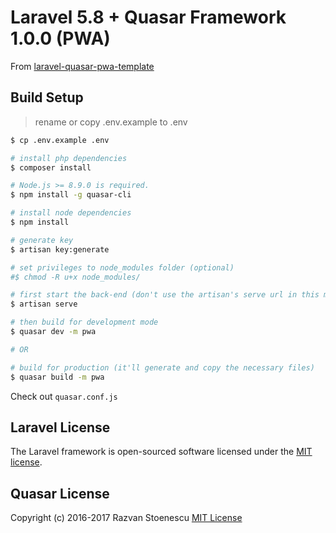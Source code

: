 # Laravel 5.8 + Quasar Framework 1.0.0 (PWA)
From [laravel-quasar-pwa-template](https://github.com/impxd/laravel-quasar-pwa-template)

## Build Setup
> rename or copy  .env.example to .env

``` bash
$ cp .env.example .env
```

``` bash
# install php dependencies
$ composer install

# Node.js >= 8.9.0 is required.
$ npm install -g quasar-cli

# install node dependencies
$ npm install

# generate key
$ artisan key:generate

# set privileges to node_modules folder (optional)
#$ chmod -R u+x node_modules/

# first start the back-end (don't use the artisan's serve url in this mode)
$ artisan serve

# then build for development mode
$ quasar dev -m pwa

# OR

# build for production (it'll generate and copy the necessary files)
$ quasar build -m pwa
```

Check out `quasar.conf.js`


## Laravel License
The Laravel framework is open-sourced software licensed under the [MIT license](http://opensource.org/licenses/MIT).

## Quasar License
Copyright (c) 2016-2017 Razvan Stoenescu
[MIT License](http://en.wikipedia.org/wiki/MIT_License)